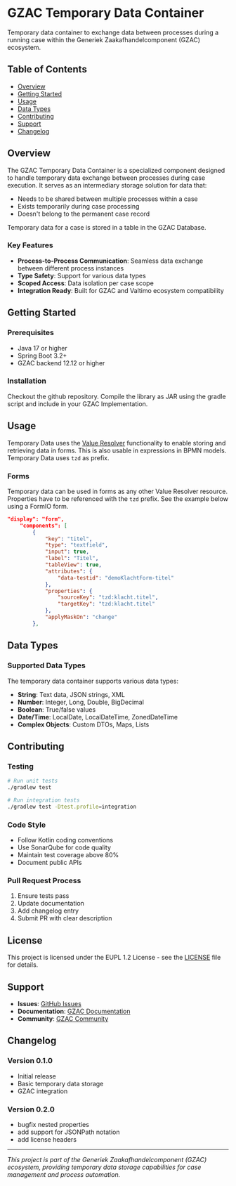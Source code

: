 # GZAC Temporary Data Container

Temporary data container to exchange data between processes during a running case within the Generiek Zaakafhandelcomponent (GZAC) ecosystem.

## Table of Contents

- [Overview](#overview)
- [Getting Started](#getting-started)
- [Usage](#usage)
- [Data Types](#data-types)
- [Contributing](#contributing)
- [Support](#support)
- [Changelog](#changelog)

## Overview

The GZAC Temporary Data Container is a specialized component designed to handle temporary data exchange between processes during case execution. It serves as an intermediary storage solution for data that:

- Needs to be shared between multiple processes within a case
- Exists temporarily during case processing
- Doesn't belong to the permanent case record

Temporary data for a case is stored in a table in the GZAC Database.

### Key Features
- **Process-to-Process Communication**: Seamless data exchange between different process instances
- **Type Safety**: Support for various data types
- **Scoped Access**: Data isolation per case scope
- **Integration Ready**: Built for GZAC and Valtimo ecosystem compatibility


## Getting Started

### Prerequisites

- Java 17 or higher
- Spring Boot 3.2+
- GZAC backend 12.12 or higher

### Installation
Checkout the github repository.
Compile the library as JAR using the gradle script and include in your GZAC Implementation.

## Usage
Temporary Data uses the [Value Resolver](https://docs.valtimo.nl/features/forms/creating-forms-in-valtimo#value-resolvers) functionality to enable storing and retrieving data
in forms. This is also usable in expressions in BPMN models. Temporary Data uses `tzd` as prefix.

### Forms
Temporary data can be used in forms as any other Value Resolver resource. Properties have to be referenced with the `tzd` prefix. See the example below using a FormIO form.
```json
"display": "form",
    "components": [
        {
            "key": "titel",
            "type": "textfield",
            "input": true,
            "label": "Titel",
            "tableView": true,
            "attributes": {
                "data-testid": "demoKlachtForm-titel"
            },
            "properties": {
                "sourceKey": "tzd:klacht.titel",
                "targetKey": "tzd:klacht.titel"
            },
            "applyMaskOn": "change"
        },
```

## Data Types

### Supported Data Types

The temporary data container supports various data types:

- **String**: Text data, JSON strings, XML
- **Number**: Integer, Long, Double, BigDecimal
- **Boolean**: True/false values
- **Date/Time**: LocalDate, LocalDateTime, ZonedDateTime
- **Complex Objects**: Custom DTOs, Maps, Lists


## Contributing
### Testing

```bash
# Run unit tests
./gradlew test

# Run integration tests
./gradlew test -Dtest.profile=integration
```

### Code Style

- Follow Kotlin coding conventions
- Use SonarQube for code quality
- Maintain test coverage above 80%
- Document public APIs

### Pull Request Process

1. Ensure tests pass
2. Update documentation
3. Add changelog entry
4. Submit PR with clear description

## License

This project is licensed under the EUPL 1.2 License - see the [LICENSE](LICENSE) file for details.

## Support

- **Issues**: [GitHub Issues](https://github.com/generiekzaakafhandelcomponent/temporary-data/issues)
- **Documentation**: [GZAC Documentation](https://docs.valtimo.nl)
- **Community**: [GZAC Community](https://github.com/generiekzaakafhandelcomponent)

## Changelog

### Version 0.1.0
- Initial release
- Basic temporary data storage
- GZAC integration
### Version 0.2.0
- bugfix nested properties
- add support for JSONPath notation
- add license headers


---

*This project is part of the Generiek Zaakafhandelcomponent (GZAC) ecosystem, providing temporary data storage capabilities for case management and process automation.*
